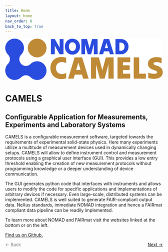 ```yaml
---
title: Home
layout: home
nav_order: 0
back_to_top: true
---
```

![Logo](assets/camels-horizontal.svg)

# CAMELS
## Configurable Application for Measurements, Experiments and Laboratory Systems

CAMELS is a configurable measurement software, targeted towards the requirements of experimental solid-state physics. Here many experiments utilize a multitude of measurement devices used in dynamically changing setups. CAMELS will allow to define instrument control and measurement protocols using a graphical user interface (GUI). This provides a low entry threshold enabling the creation of new measurement protocols without programming knowledge or a deeper understanding of device communication.

The GUI generates python code that interfaces with instruments and allows users to modify the code for specific applications and implementations of arbitrary devices if necessary. Even large-scale, distributed systems can be implemented. CAMELS is well suited to generate FAIR-compliant output data. NeXus standards, immediate NOMAD integration and hence a FAIRmat compliant data pipeline can be readily implemented.

To learn more about NOMAD and FAIRmat visit the websites linked at the bottom or on the left.

[Find us on Github.](https://github.com/FAU-LAP/CAMELS)

<p style="text-align:left;">
  <span style="color: grey;">
  &larr; Back
  </span>
  <span style="float:right;">
    <a href="docs/installation.html">Next &rarr;</a><br>
  </span>
</p>
